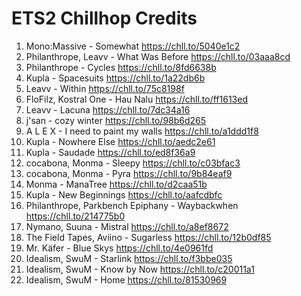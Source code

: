 # ETS2 Chillhop Credits

1. Mono:Massive - Somewhat https://chll.to/5040e1c2
2. Philanthrope, Leavv - What Was Before https://chll.to/03aaa8cd
3. Philanthrope - Cycles https://chll.to/8fd6638b
4. Kupla - Spacesuits https://chll.to/1a22db6b
5. Leavv - Within https://chll.to/75c8198f
6. FloFilz, Kostral One - Hau Nalu https://chll.to/ff1613ed
7. Leavv - Lacuna https://chll.to/7dc34a16
8. j'san - cozy winter https://chll.to/98b6d265
9. A L E X - I need to paint my walls https://chll.to/a1ddd1f8
10. Kupla - Nowhere Else https://chll.to/aedc2e61
11. Kupla - Saudade https://chll.to/ed8f36a9
12. cocabona, Monma - Sleepy https://chll.to/c03bfac3
13. cocabona, Monma - Pyra https://chll.to/9b84eaf9
14. Monma - ManaTree https://chll.to/d2caa51b
15. Kupla - New Beginnings https://chll.to/aafcdbfc
16. Philanthrope, Parkbench Epiphany - Waybackwhen https://chll.to/214775b0
17. Nymano, Suuna - Mistral https://chll.to/a8ef8672
18. The Field Tapes, Aviino - Sugarless https://chll.to/12b0df85
19. Mr. Käfer - Blue Skys https://chll.to/4e0961fd
20. Idealism, SwuM - Starlink https://chll.to/f3bbe035
21. Idealism, SwuM - Know by Now https://chll.to/c20011a1
22. Idealism, SwuM - Home https://chll.to/81530969
